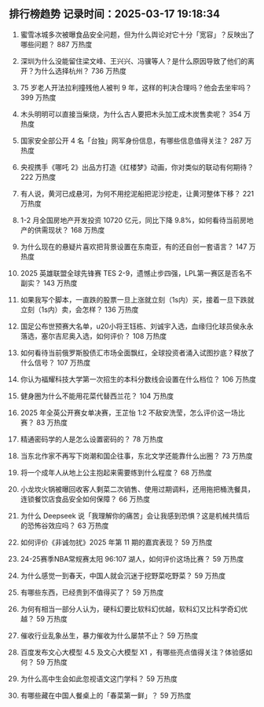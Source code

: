 
## 排行榜趋势 记录时间：2025-03-17 19:18:34
  
  1. 蜜雪冰城多次被曝食品安全问题，但为什么舆论对它十分「宽容」？反映出了哪些问题？ 887 万热度
    
  2. 深圳为什么没能留住梁文峰、王兴兴、冯骥等人？是什么原因导致了他们的离开？为什么选择杭州？ 736 万热度
    
  3. 75 岁老人开法拉利撞残他人被判 9 年，这样的判决合理吗？他会去坐牢吗？ 399 万热度
    
  4. 木头明明可以直接当柴烧，为什么古人要把木头加工成木炭售卖呢？ 354 万热度
    
  5. 国家安全部公开 4 名「台独」网军身份信息，有哪些信息值得关注？ 287 万热度
    
  6. 央视携手《哪吒 2》出品方打造《红楼梦》动画，你对类似的联动有何期待？ 222 万热度
    
  7. 有人说，黄河已成悬河，为何不用挖泥船把泥沙挖走，让黄河整体下移？ 221 万热度
    
  8. 1-2 月全国房地产开发投资 10720 亿元，同比下降 9.8%，如何看待当前房地产的供需现状？ 168 万热度
    
  9. 为什么现在的悬疑片喜欢把背景设置在东南亚，有的还自创一套语言？ 147 万热度
    
  10. 2025 英雄联盟全球先锋赛 TES 2-9，遗憾止步四强，LPL第一赛区是否名不副实？ 143 万热度
    
  11. 如果我写个脚本，一直跌的股票一旦上涨就立刻（1s内）买，接着一旦下跌就立刻（1s内）卖，会怎样？ 136 万热度
    
  12. 国足公布世预赛大名单，u20小将王钰栋、刘诚宇入选，血缘归化球员侯永永落选，塞尔吉尼奥入选，如何评价？ 108 万热度
    
  13. 如何看待当前俄罗斯股债汇市场全面飘红，全球投资者涌入试图抄底？释放了什么信号？ 107 万热度
    
  14. 你认为福耀科技大学第一次招生的本科分数线会设置在什么档位？ 106 万热度
    
  15. 健身圈为什么不能用花菜代替西兰花？ 104 万热度
    
  16. 2025 年全英公开赛女单决赛，王芷怡 1:2 不敌安洗莹，怎么评价这一场比赛？ 83 万热度
    
  17. 精通密码学的人是怎么设置密码的？ 78 万热度
    
  18. 当东北作家不再写下岗潮和国企往事，东北文学还能靠什么出圈？ 73 万热度
    
  19. 将一个成年人从地上公主抱起来需要练到什么程度？ 68 万热度
    
  20. 小龙坎火锅被曝回收客人剩菜二次销售、使用过期调料，还用拖把桶洗餐具，连锁餐饮店食品安全如何保障？ 66 万热度
    
  21. 为什么 Deepseek 说「我理解你的痛苦」会让我感到恐惧？这是机械共情后的恐怖谷效应吗？ 63 万热度
    
  22. 如何评价《非诚勿扰》2025 年第 11 期的嘉宾表现？ 59 万热度
    
  23. 24-25赛季NBA常规赛太阳 96:107 湖人，如何评价这场比赛？ 59 万热度
    
  24. 为什么感觉一到春天，中国人就会沉迷于挖野菜吃野菜？ 59 万热度
    
  25. 有哪些东西，已经贵到不值得买了？ 59 万热度
    
  26. 为何有相当一部分人认为，硬科幻要比软科幻优越，软科幻又比科学奇幻优越？ 59 万热度
    
  27. 催收行业乱象丛生，暴力催收为什么屡禁不止？ 59 万热度
    
  28. 百度发布文心大模型 4.5 及文心大模型 X1 ，有哪些亮点值得关注？体验感如何？ 59 万热度
    
  29. 为什么高中生会如此忽视语文这门学科？ 59 万热度
    
  30. 有哪些藏在中国人餐桌上的「春菜第一鲜」？ 59 万热度
    
